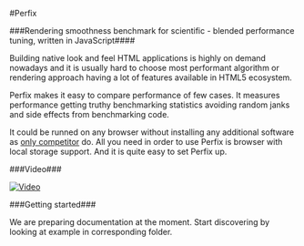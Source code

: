 #Perfix

###Rendering smoothness benchmark for scientific - blended performance tuning, written in JavaScript####

Building native look and feel HTML applications is highly on demand nowadays and it is usually hard to choose most performant algorithm or rendering approach having a lot of features available in HTML5 ecosystem.

Perfix makes it easy to compare performance of few cases. It measures performance  getting truthy benchmarking statistics avoiding random janks and side effects from benchmarking code.

It could be runned on any browser without installing any additional software as [only competitor](http://www.chromium.org/developers/design-documents/rendering-benchmarks) do. All you need in order to use Perfix is browser with local storage support. And it is quite easy to set Perfix up.

###Video###

[![Video](https://i.ytimg.com/vi/bMcuIy_ft6k/1.jpg)](https://www.youtube.com/watch?v=bMcuIy_ft6k&feature=youtu.be)

###Getting started###

We are preparing documentation at the moment. Start discovering by looking at example in corresponding folder.
